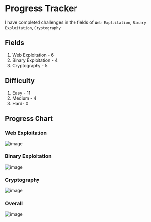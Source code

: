# Progress Tracker
I have completed challenges in the fields of `Web Exploitation`, `Binary Exploitation`, `Cryptography`

## Fields
1. Web Exploitation - 6
2. Binary Exploitation - 4
3. Cryptography - 5

## Difficulty
1. Easy - 11
2. Medium - 4
3. Hard- 0

## Progress Chart
### Web Exploitation
![image](https://github.com/user-attachments/assets/6347b004-0425-4234-9062-c4fb2cadb4cd)

### Binary Exploitation
![image](https://github.com/user-attachments/assets/faf7a95d-5f43-46ae-a3f5-81528f6d6f3e)

### Cryptography
![image](https://github.com/user-attachments/assets/c3696095-9965-4a3f-9e7f-8c2a97c2a9a0)

### Overall
![image](https://github.com/user-attachments/assets/937b572f-4910-4677-9b05-165fa46c5f45)
